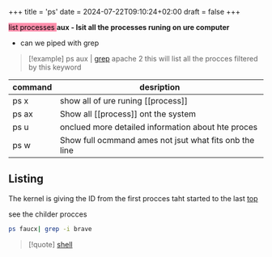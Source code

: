 +++
title = 'ps'
date = 2024-07-22T09:10:24+02:00
draft = false
+++

<mark style="background: #FF5582A6;">list processes </mark>
**aux - lsit all the processes runing on ure computer**
- can we piped with grep 
 >[!example] ps aux | [grep](/Linux/commands/grep.md) apache 2
 >this will list all the procces filtered by this keyword

| command | desription                                         |
| ------- | -------------------------------------------------- |
| ps x    | show all of ure runing [[process]]                 |
| ps ax   | Show all [[process]] ont the system                |
| ps u    | onclued more detailed information about hte proces |
| ps w         |    Show full ocmmand ames not jsut what fits onb the line                                                |
## Listing 
The kernel is giving the ID from the first procces taht started to the last 
[top](/Linux/top.md)

see the childer procces
```bash
ps faucx| grep -i brave
```

>[!quote] [shell](/Linux/shell.md)
